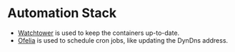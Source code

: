 # Automation Stack

- [Watchtower](https://hub.docker.com/r/containrrr/watchtower) is used to keep the containers up-to-date.
- [Ofelia](https://hub.docker.com/r/mcuadros/ofelia) is used to schedule cron jobs, like updating the DynDns address.
